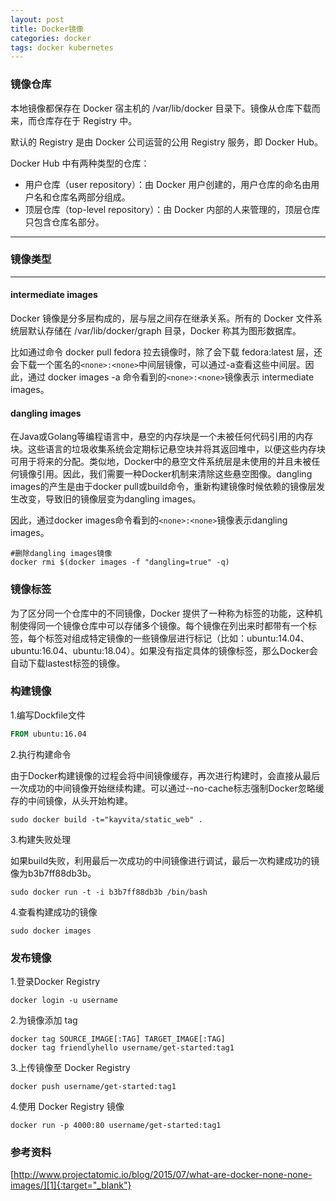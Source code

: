 ```yaml
---
layout: post
title: Docker镜像
categories: docker
tags: docker kubernetes
---
```




### 镜像仓库

本地镜像都保存在 Docker 宿主机的 /var/lib/docker 目录下。镜像从仓库下载而来，而仓库存在于 Registry 中。

默认的 Registry 是由 Docker 公司运营的公用 Registry 服务，即 Docker Hub。

Docker Hub 中有两种类型的仓库：

* 用户仓库（user repository）：由 Docker 用户创建的，用户仓库的命名由用户名和仓库名两部分组成。
* 顶层仓库（top-level repository）：由 Docker 内部的人来管理的，顶层仓库只包含仓库名部分。

---

### 镜像类型

---

#### intermediate images

Docker 镜像是分多层构成的，层与层之间存在继承关系。所有的 Docker 文件系统层默认存储在 /var/lib/docker/graph 目录，Docker 称其为图形数据库。

比如通过命令 docker pull fedora 拉去镜像时，除了会下载 fedora:latest 层，还会下载一个匿名的`<none>:<none>`中间层镜像，可以通过-a查看这些中间层。因此，通过 docker images -a 命令看到的`<none>:<none>`镜像表示 intermediate images。

#### dangling images

在Java或Golang等编程语言中，悬空的内存块是一个未被任何代码引用的内存块。这些语言的垃圾收集系统会定期标记悬空块并将其返回堆中，以便这些内存块可用于将来的分配。类似地，Docker中的悬空文件系统层是未使用的并且未被任何镜像引用。因此，我们需要一种Docker机制来清除这些悬空图像。dangling images的产生是由于docker pull或build命令，重新构建镜像时候依赖的镜像层发生改变，导致旧的镜像层变为dangling images。

因此，通过docker images命令看到的`<none>:<none>`镜像表示dangling images。

```shell
#删除dangling images镜像
docker rmi $(docker images -f "dangling=true" -q)
```

### 镜像标签

为了区分同一个仓库中的不同镜像，Docker 提供了一种称为标签的功能，这种机制使得同一个镜像仓库中可以存储多个镜像。每个镜像在列出来时都带有一个标签，每个标签对组成特定镜像的一些镜像层进行标记（比如：ubuntu:14.04、ubuntu:16.04、ubuntu:18.04）。如果没有指定具体的镜像标签，那么Docker会自动下载lastest标签的镜像。

### 构建镜像

1.编写Dockfile文件

```dockerfile
FROM ubuntu:16.04
```

2.执行构建命令

由于Docker构建镜像的过程会将中间镜像缓存，再次进行构建时，会直接从最后一次成功的中间镜像开始继续构建。可以通过--no-cache标志强制Docker忽略缓存的中间镜像，从头开始构建。

```shell
sudo docker build -t="kayvita/static_web" .
```

3.构建失败处理

如果build失败，利用最后一次成功的中间镜像进行调试，最后一次构建成功的镜像为b3b7ff88db3b。

```shell
sudo docker run -t -i b3b7ff88db3b /bin/bash
```

4.查看构建成功的镜像

```shell
sudo docker images
```

### 发布镜像

1.登录Docker Registry

```shell
docker login -u username
```

2.为镜像添加 tag

```shell
docker tag SOURCE_IMAGE[:TAG] TARGET_IMAGE[:TAG]
docker tag friendlyhello username/get-started:tag1
```

3.上传镜像至 Docker Registry

```shell
docker push username/get-started:tag1
```

4.使用 Docker Registry 镜像

```shell
docker run -p 4000:80 username/get-started:tag1
```

### 参考资料

[http://www.projectatomic.io/blog/2015/07/what-are-docker-none-none-images/][1]{:target="_blank"}

[1]:http://www.projectatomic.io/blog/2015/07/what-are-docker-none-none-images/